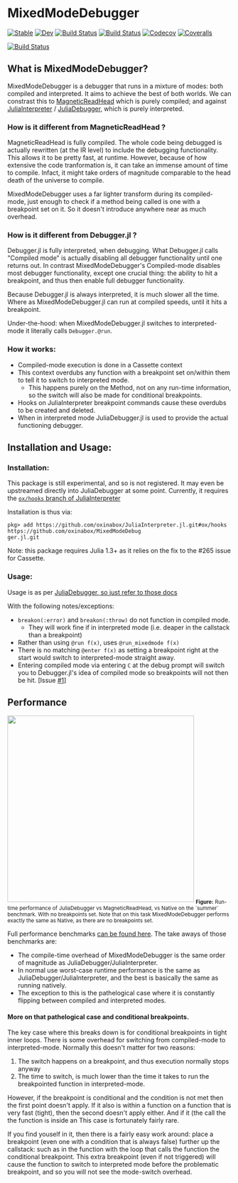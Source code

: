 # MixedModeDebugger

[![Stable](https://img.shields.io/badge/docs-stable-blue.svg)](https://oxinabox.github.io/MixedModeDebugger.jl/stable)
[![Dev](https://img.shields.io/badge/docs-dev-blue.svg)](https://oxinabox.github.io/MixedModeDebugger.jl/dev)
[![Build Status](https://travis-ci.com/oxinabox/MixedModeDebugger.jl.svg?branch=master)](https://travis-ci.com/oxinabox/MixedModeDebugger.jl)
[![Build Status](https://ci.appveyor.com/api/projects/status/github/oxinabox/MixedModeDebugger.jl?svg=true)](https://ci.appveyor.com/project/oxinabox/MixedModeDebugger-jl)
[![Codecov](https://codecov.io/gh/oxinabox/MixedModeDebugger.jl/branch/master/graph/badge.svg)](https://codecov.io/gh/oxinabox/MixedModeDebugger.jl)
[![Coveralls](https://coveralls.io/repos/github/oxinabox/MixedModeDebugger.jl/badge.svg?branch=master)](https://coveralls.io/github/oxinabox/MixedModeDebugger.jl?branch=master)

[![Build Status](https://api.cirrus-ci.com/github/oxinabox/MixedModeDebugger.jl.svg)](https://cirrus-ci.com/github/oxinabox/MixedModeDebugger.jl)

## What is MixedModeDebugger?

MixedModeDebugger is a debugger that runs in a mixture of modes: both compiled and interpreted.
It aims to achieve the best of both worlds.
We can constrast this to [MagneticReadHead](https://github.com/oxinabox/MagneticReadHead.jl) which is purely compiled;
and against [JuliaInterpreter](https://github.com/JuliaDebug/JuliaInterpreter.jl) / [JuliaDebugger](https://github.com/JuliaDebug/Debugger.jl/), which is purely interpreted.


### How is it different from MagneticReadHead ?
MagneticReadHead is fully compiled.
The whole code being debugged is actually rewritten (at the IR level) to include the debugging functionality.
This allows it to be pretty fast, at runtime.
However, because of how extensive the code tranformation is, it can take an immense amount of time to compile.
Infact, it might take orders of magnitude comparable to the head death of the universe to compile.

MixedModeDebugger uses a far lighter transform during its compiled-mode,
just enough to check if a method being called is one with a breakpoint set on it.
So it doesn't introduce anywhere near as much overhead.

### How is it different from Debugger.jl ?

Debugger.jl is fully interpreted, when debugging.
What Debugger.jl calls "Compiled mode" is actually disabling all debugger functionality until one returns out.
In contrast MixedModeDebugger's Compiled-mode disables most debugger functionality, except one crucial thing:
the ability to hit a breakpoint, and thus then enable full debugger functionality.

Because Debugger.jl is always interpreted, it is much slower all the time.
Where as MixedModeDebugger.jl can run at compiled speeds, until it hits a breakpoint.

Under-the-hood: when MixedModeDebugger.jl switches to interpreted-mode it literally calls `Debugger.@run`.

### How it works:
 - Compiled-mode execution is done in a Cassette context
 - This context overdubs any function with a breakpoint set on/within them to tell it to switch to interpreted mode.
    - This happens purely on the Method, not on any run-time information, so the switch will also be made for conditional breakpoints.
 - Hooks on JuliaInterpreter breakpoint commands cause these overdubs to be created and deleted.
 - When in interpreted mode JuliaDebugger.jl is used to provide the actual functioning debugger.

## Installation and Usage:
### Installation:
This package is still experimental, and so is not registered.
It may even be upstreamed directly into JuliaDebugger at some point.
Currently, it requires the [`ox/hooks` branch of JuliaInterpreter](https://github.com/JuliaDebug/JuliaInterpreter.jl/pull/341)

Installation is thus via:
```
pkg> add https://github.com/oxinabox/JuliaInterpreter.jl.git#ox/hooks https://github.com/oxinabox/MixedModeDebug
ger.jl.git
```

Note: this package requires Julia 1.3+ as it relies on the fix to the #265 issue for Cassette.

### Usage:
Usage is as per [JuliaDebugger, so just refer to those docs](https://github.com/JuliaDebug/Debugger.jl/)

With the following notes/exceptions:
 - `breakon(:error)` and `breakon(:throw)` do not function in compiled mode.
     - They will work fine if in interpreted mode (i.e. deaper in the callstack than a breakpoint)
 - Rather than using `@run f(x)`, uses `@run_mixedmode f(x)`
 - There is no matching `@enter f(x)` as setting a breakpoint right at the start would switch to interpreted-mode straight away.
 - Entering compiled mode via entering `C` at the debug prompt will switch you to Debugger.jl's idea of compiled mode so breakpoints will not then be hit. [Issue [#1](#1)]

## Performance

<img src="https://user-images.githubusercontent.com/5127634/71474059-ac43e400-27d1-11ea-9f42-24d9cb43fe70.png" width="420"/>
<sub>
 <b>Figure:</b> Run-time performance of JuliaDebugger vs MagneticReadHead, vs Native on the `summer` benchmark.
With no breakpoints set.
Note that on this task MixedModeDebugger performs exactly the same as Native, as there are no breakpoints set.
</sub>

Full performance benchmarks [can be found here](https://github.com/JuliaDebug/JuliaInterpreter.jl/issues/306#issuecomment-536196825).
The take aways of those benchmarks are:
 - The compile-time overhead of MixedModeDebugger is the same order of magnitude as JuliaDebugger/JuliaInterpreter.
 - In normal use worst-case runtime performance is the same as JuliaDebugger/JuliaInterpreter, and the best is basically the same as running natively.
 - The exception to this is the pathelogical case where it is constantly flipping between compiled and interpreted modes.

#### More on that pathelogical case and conditional breakpoints.
The key case where this breaks down is for conditional breakpoints in tight inner loops.
There is some overhead for switching from compiled-mode to interpreted-mode.
Normally this doesn't matter for two reasons:
1. The switch happens on a breakpoint, and thus execution normally stops anyway
2. The time to switch, is much lower than the time it takes to run the breakpointed function in interpreted-mode.

However, if the breakpoint is conditional and the condition is not met then the first point doesn't apply.
If it also is within a function on a function that is very fast (tight), then the second doesn't apply either.
And if it (the call the the function is inside an
This case is fortunately fairly rare.

If you find youself in it, then there is a fairly easy work around:
place a breakpoint (even one with a condition that is always false) further up the callstack:
such as in the function with the loop that calls the function the conditional breakpoint.
This extra breakpoint (even if not triggered) will cause the function to switch to interpreted mode before the problematic breakpoint, and so you will not see the mode-switch overhead.
